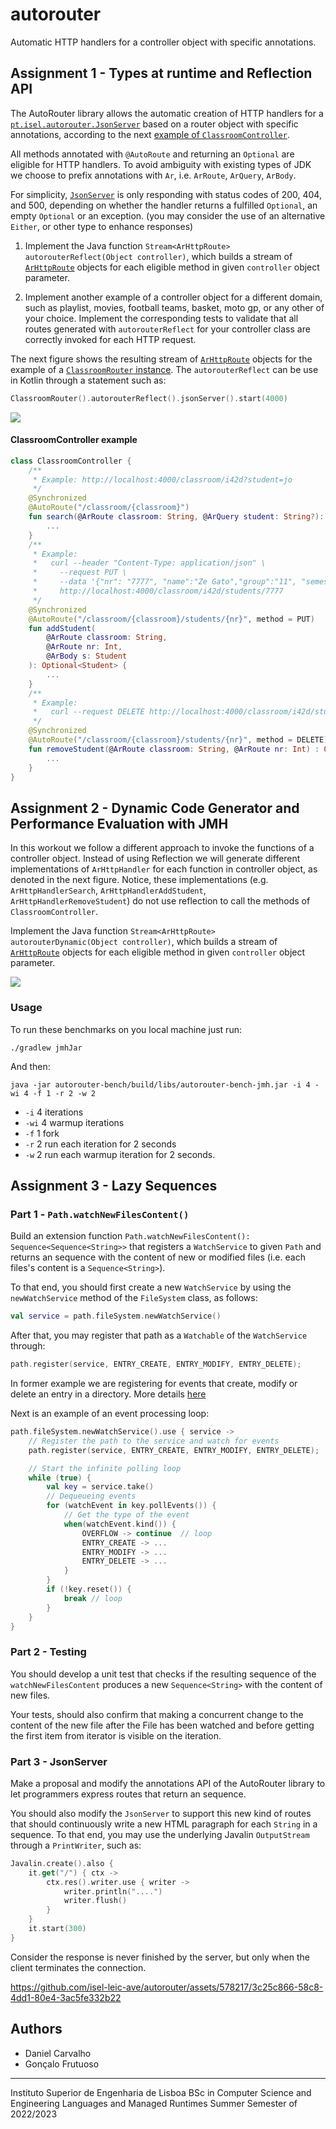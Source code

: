 # autorouter

Automatic HTTP handlers for a controller object with specific annotations.

## Assignment 1 - Types at runtime and Reflection API

The AutoRouter library allows the automatic creation of HTTP handlers for a
[`pt.isel.autorouter.JsonServer`](autorouter/src/main/java/pt/isel/autorouter/JsonServer.java)
based on a router object with specific annotations, according to the next [example of `ClassroomController`](#classroomController-example).

All methods annotated with `@AutoRoute` and returning an `Optional` are eligible
for HTTP handlers.
To avoid ambiguity with existing types of JDK we choose to prefix annotations with `Ar`, i.e. `ArRoute`,
`ArQuery`, `ArBody`.

For simplicity, [`JsonServer`](autorouter/src/main/java/pt/isel/autorouter/JsonServer.java)
is only responding with status codes of 200, 404, and 500, depending
on whether the handler returns a fulfilled `Optional`, an empty `Optional` or an exception.
(you may consider the use of an alternative `Either`, or other type to enhance responses)

1. Implement the Java function `Stream<ArHttpRoute> autorouterReflect(Object controller)`, which builds
   a stream of [`ArHttpRoute`](autorouter/src/main/java/pt/isel/autorouter/ArHttpRoute.java)
   objects for each eligible method in given `controller` object parameter.

2. Implement another example of a controller object for a different domain, such as playlist,
   movies, football teams, basket, moto gp, or any other of your choice.
   Implement the corresponding tests to validate that all routes generated with `autorouterReflect`
   for your controller class are correctly invoked for each HTTP request.

The next figure shows the resulting stream of
[`ArHttpRoute`](autorouter/src/main/java/pt/isel/autorouter/ArHttpRoute.java) objects
for the example of a [`ClassroomRouter` instance](#classroomrouter-example).
The `autorouterReflect` can be use in Kotlin through a statement such as:

```kotlin
ClassroomRouter().autorouterReflect().jsonServer().start(4000)
```

<img src="handlers-for-classroom-router.png">

#### ClassroomController example

```kotlin
class ClassroomController {
    /**
     * Example: http://localhost:4000/classroom/i42d?student=jo
     */
    @Synchronized
    @AutoRoute("/classroom/{classroom}")
    fun search(@ArRoute classroom: String, @ArQuery student: String?): Optional<List<Student>> {
        ...
    }
    /**
     * Example:
     *   curl --header "Content-Type: application/json" \
     *     --request PUT \
     *     --data '{"nr": "7777", "name":"Ze Gato","group":"11", "semester":"3"}' \
     *     http://localhost:4000/classroom/i42d/students/7777
     */
    @Synchronized
    @AutoRoute("/classroom/{classroom}/students/{nr}", method = PUT)
    fun addStudent(
        @ArRoute classroom: String,
        @ArRoute nr: Int,
        @ArBody s: Student
    ): Optional<Student> {
        ...
    }
    /**
     * Example:
     *   curl --request DELETE http://localhost:4000/classroom/i42d/students/4536
     */
    @Synchronized
    @AutoRoute("/classroom/{classroom}/students/{nr}", method = DELETE)
    fun removeStudent(@ArRoute classroom: String, @ArRoute nr: Int) : Optional<Student> {
        ...
    }
}
```

## Assignment 2 - Dynamic Code Generator and Performance Evaluation with JMH

In this workout we follow a different approach to invoke the functions of a controller object.
Instead of using Reflection we will generate different implementations of `ArHttpHandler`
for each function in controller object, as denoted in the next figure.
Notice, these implementations (e.g. `ArHttpHandlerSearch`, `ArHttpHandlerAddStudent`, `ArHttpHandlerRemoveStudent`)
do not use reflection to call the methods of `ClassroomController`.

Implement the Java function `Stream<ArHttpRoute> autorouterDynamic(Object controller)`, which builds
a stream of [`ArHttpRoute`](autorouter/src/main/java/pt/isel/autorouter/ArHttpRoute.java)
objects for each eligible method in given `controller` object parameter.

<img src="dynamic-handlers-for-classroom-router.png">

### Usage

To run these benchmarks on you local machine just run:

```
./gradlew jmhJar
```

And then:

```
java -jar autorouter-bench/build/libs/autorouter-bench-jmh.jar -i 4 -wi 4 -f 1 -r 2 -w 2
```

- `-i` 4 iterations
- `-wi` 4 warmup iterations
- `-f` 1 fork
- `-r` 2 run each iteration for 2 seconds
- `-w` 2 run each warmup iteration for 2 seconds.

## Assignment 3 - Lazy Sequences

### Part 1 - `Path.watchNewFilesContent()`

Build an extension function `Path.watchNewFilesContent():
Sequence<Sequence<String>>` that registers a `WatchService` to given `Path` and
returns an sequence with the content of new or modified files
(i.e. each files's content is a `Sequence<String>`).

To that end, you should first create a new `WatchService` by using the
`newWatchService` method of the `FileSystem` class, as follows:

```kotlin
val service = path.fileSystem.newWatchService()
```

After that, you may register that path as a `Watchable` of the `WatchService` through:

```kotlin
path.register(service, ENTRY_CREATE, ENTRY_MODIFY, ENTRY_DELETE);
```

In former example we are registering for events that create, modify or delete an entry
in a directory. More details [here](https://docs.oracle.com/javase/tutorial/essential/io/notification.html#process)

Next is an example of an event processing loop:

```kotlin
path.fileSystem.newWatchService().use { service ->
    // Register the path to the service and watch for events
    path.register(service, ENTRY_CREATE, ENTRY_MODIFY, ENTRY_DELETE);

    // Start the infinite polling loop
    while (true) {
        val key = service.take()
        // Dequeueing events
        for (watchEvent in key.pollEvents()) {
            // Get the type of the event
            when(watchEvent.kind()) {
                OVERFLOW -> continue  // loop
                ENTRY_CREATE -> ...
                ENTRY_MODIFY -> ...
                ENTRY_DELETE -> ...
            }
        }
        if (!key.reset()) {
            break // loop
        }
    }
}
```

### Part 2 - Testing

You should develop a unit test that checks if the resulting sequence of
the `watchNewFilesContent` produces a new `Sequence<String>` with the content
of new files.

Your tests, should also confirm that making a concurrent change to the
content of the new file after the File has been watched and before getting
the first item from iterator is visible on the iteration.

### Part 3 - JsonServer

Make a proposal and modify the annotations API of the AutoRouter library to let
programmers express routes that return an sequence.

You should also modify the `JsonServer` to support this new kind of routes that
should continuously write a new HTML paragraph for each `String` in a sequence.
To that end, you may use the underlying Javalin `OutputStream` through a
`PrintWriter`, such as:

```kotlin
Javalin.create().also {
    it.get("/") { ctx ->
        ctx.res().writer.use { writer ->
            writer.println("....")
            writer.flush()
        }
    }
    it.start(300)
}
```

Consider the response is never finished by the server, but only when the client
terminates the connection.

https://github.com/isel-leic-ave/autorouter/assets/578217/3c25c866-58c8-4dd1-80e4-3ac5fe332b22

## Authors

- Daniel Carvalho
- Gonçalo Frutuoso

---

Instituto Superior de Engenharia de Lisboa
BSc in Computer Science and Engineering
Languages and Managed Runtimes
Summer Semester of 2022/2023
